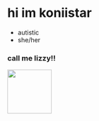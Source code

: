 # hi im koniistar
- autistic
- she/her
### call me lizzy!!
<img src="bread.jpeg" width=100px height=100px>
